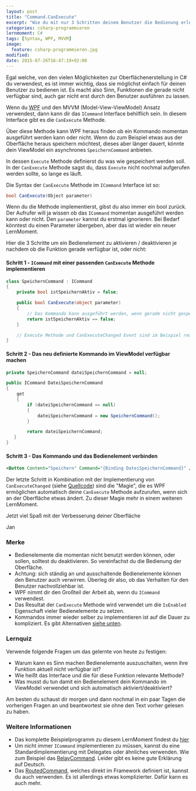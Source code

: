 ```yaml
---
layout: post
title: "Command.CanExecute"
excerpt: "Wie du mit nur 3 Schritten deinem Benutzer die Bedienung erleichterst"
categories: csharp-programmieren
lernmoment: C#
tags: [Syntax, WPF, MVVM]
image:
  feature: csharp-programmieren.jpg
modified:
date: 2015-07-26T16:47:19+02:00
---
```


Egal welche, von den vielen Möglichkeiten zur Oberflächenerstellung in C# du verwendest, es ist immer wichtig, dass sie möglichst einfach für deinen Benutzer zu bedienen ist. Es macht also Sinn, Funktionen die gerade nicht verfügbar sind, auch gar nicht erst durch den Benutzer ausführen zu lassen.

Wenn du [WPF](https://msdn.microsoft.com/de-de/library/aa970268(v=vs.110).aspx) und den MVVM (Model-View-ViewModel) Ansatz verwendest, dann kann dir das `ICommand` Interface behilflich sein. In diesem Interface gibt es die `CanExecute` Methode.

Über diese Methode kann WPF heraus finden ob ein Kommando momentan ausgeführt werden kann oder nicht. Wenn du zum Beispiel etwas aus der Oberfläche heraus speichern möchtest, dieses aber länger dauert, könnte dein ViewModel ein asynchrones `SpeichernCommand` anbieten.

In dessen `Execute` Methode definierst du was wie gespeichert werden soll. In der `CanExecute` Methode sagst du, dass `Execute` nicht nochmal aufgerufen werden sollte, so lange es läuft.

Die Syntax der `CanExecute` Methode im `ICommand` Interface ist so:

```cs
bool CanExecute(Object parameter)
```

Wenn du die Methode implementierst, gibst du also immer ein bool zurück. Der Aufrufer will ja wissen ob das `ICommand` momentan ausgeführt werden kann oder nicht. Den `parameter` kannst du erstmal ignorieren. Bei Bedarf könntest du einen Parameter übergeben, aber das ist wieder ein neuer LernMoment.

Hier die 3 Schritte um ein Bedienelement zu aktivieren / deaktivieren je nachdem ob die Funktion gerade verfügbar ist, oder nicht:

#### Schritt 1 - `ICommand` mit einer passenden `CanExecute` Methode implementieren

```cs
class SpeichernCommand : ICommand
{
    private bool istSpeichernAktiv = false;

    public bool CanExecute(object parameter)
    {
        // Das Kommando kann ausgeführt werden, wenn gerade nicht gespeichert wird.
        return istSpeichernAktiv == false;
    }

    // Execute Methode und CanExecuteChanged Event sind im Beispiel realisiert
}
```

#### Schritt 2 - Das neu definierte Kommando im ViewModel verfügbar machen

```cs
private SpeichernCommand dateiSpeichernCommand = null;

public ICommand DateiSpeichernCommand
{
    get
    {
        if (dateiSpeichernCommand == null)
        {
            dateiSpeichernCommand = new SpeichernCommand();
        }

        return dateiSpeichernCommand;
   }
}
```

#### Schritt 3 - Das Kommando und das Bedienelement verbinden

```xml
<Button Content="Speichern" Command="{Binding DateiSpeichernCommand}" />
```

Der letzte Schritt in Kombination mit der Implementierung von `CanExecuteChanged` (siehe [Quellcode](#weitere-informationen)) sind die "Magie", die es WPF ermöglichen automatisch deine `CanExecute` Methode aufzurufen, wenn sich an der Oberfläche etwas ändert. Zu dieser Magie mehr in einem weiteren LernMoment.

Jetzt viel Spaß mit der Verbesserung deiner Oberfläche

Jan


### Merke

-	Bedienelemente die momentan nicht benutzt werden können, oder sollen, solltest du deaktivieren. So vereinfachst du die Bedienung der Oberfläche.
-	Achtung: sich ständig an und ausschaltende Bedienelemente können den Benutzer auch verwirren. Überleg dir also, ob das Verhalten für den Benutzer nachvollziehbar ist.
-	WPF nimmt dir den Großteil der Arbeit ab, wenn du `ICommand` verwendest.
-	Das Resultat der `CanExecute` Methode wird verwendet um die `IsEnabled` Eigenschaft vieler Bedienelemente zu setzen.
-	Kommandos immer wieder selber zu implementieren ist auf die Dauer zu kompliziert. Es gibt Alternativen [siehe unten](#weitere-informationen).

### Lernquiz

Verwende folgende Fragen um das gelernte von heute zu festigen:

-	Warum kann es Sinn machen Bedienelemente auszuschalten, wenn ihre Funktion aktuell nicht verfügbar ist?
-	Wie heißt das Interface und die für diese Funktion relevante Methode?
-	Was musst du tun damit ein Bedienelement dein Kommando im ViewModel verwendet und sich automatisch aktiviert/deaktiviert?

Am besten du schaust dir morgen und dann nochmal in ein paar Tagen die vorherigen Fragen an und beantwortest sie ohne den Text vorher gelesen zu haben.

### Weitere Informationen

-	Das komplette Beispielprogramm zu diesem LernMoment findest du [hier](tbd)
-	Um nicht immer `ICommand` implementieren zu müssen, kannst du eine Standardimplementierung mit Delegates oder ähnliches verwenden. Wie zum Beispiel das [RelayCommand](https://msdn.microsoft.com/en-us/magazine/dd419663.aspx). Leider gibt es keine gute Erklärung auf Deutsch.
-	Das [RoutedCommand](https://msdn.microsoft.com/de-de/library/system.windows.input.routedcommand(v=vs.110).aspx), welches direkt im Framework definiert ist, kannst du auch verwenden. Es ist allerdings etwas komplizierter. Dafür kann es auch mehr.
